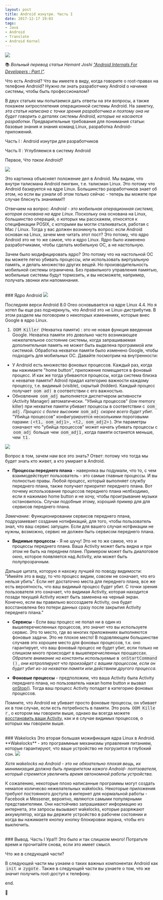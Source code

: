 ```yaml
---
layout: post
title: Android изнутри. Часть I
date: 2017-12-17 19:03
tags:
- Java
- Android
- Translate
- Android Kernel
---
```

<img src="{{ site.baseurl }}/images/internals/internals_1.png">

:books: *Вольный перевод статьи Hemant Joshi <a href="https://android.jlelse.eu/android-internals-for-developers-part-i-982a4409f4b5">"Android Internals For Developers : Part I"</a>.*

Что есть Android? Что вы имеете в виду, когда говорите о root-правах на телефоне Android? Нужно ли знать разработчику Android о начинке системы, чтобы быть профессионалом?

В двух статьях мы попытаемся дать ответы на эти вопросы, а также покажем хитросплетения операционной системы Android. На заметку, *эта статья написана с точки зрения разработчика и поэтому она не будет говорить о деталях системы Android, которые не касаются разработки*. Предварительные требования для понимания статьи: базовые знания и знания команд Linux, разработка Android-приложений.

Часть I : Android изнутри для разработчиков

Часть II : Углубляемся в систему Android

Первое, *Что такое Android*?

<img src="{{ site.baseurl }}/images/internals/internals_2.png">

Это картинка объясняет положение дел в Android. Мы видим, что внутри талисмана Android пингвин, т.е. талисман Linux. Это потому что Android базируется на ядре Linux. Большинство разработчиков знает об этом, но если вы узнали об этом только сейчас - теперь вы можете при случае блеснуть знаниями!!!

Отвечаем на вопрос: *Android - это мобильная операционная система, которая основана на ядре Linux*. Поскольку она основана на Linux, большинство операций, о которых мы расскажем, относятся к спецификации POSIX, с которыми вы могли сталкиваться, работая с Mac / Linux. Тогда у вас должен возникнуть вопрос: если Android основан на Linux, зачем мне читать этот пост? Это потому, что ядро Android это не то же самое, что и ядро Linux. Ядро было изменено разработчиками, чтобы сделать мобильную ОС, а не настольную.

Зачем было модифицировать ядро? Это потому что на настольной ОС вы можете легко убивать процессы, или использовать виртуальную память, и делать множество других вещей. Но производительность мобильной системы ограничена. Без правильного управления памятью, мобильные системы будут тормозить, и вы несможете, например, получать звонки или напоминания.

<br>
### Ядро Android

<img src="{{ site.baseurl }}/images/internals/internals_3.png">

Последняя верси Android 8.0 Oreo основывается на ядре Linux 4.4. Но я хотел бы еще раз подчеркнуть, что Android это не Linux-дистрибутив. В этом разделе мы поговорим о некоторых изменениях, которые внеc Google в ядро Linux.

1. <span style="background-color: #f4f4f4; color: #333; font-family: Consolas, monaco, monospace; font-size: 14px;  font-style: normal; max-width: 800px; word-break: break-all; white-space: normal; padding: 3px; border-radius: 3px;">OOM Killer</span>
 (Нехватка памяти) : это не новая функция введенная Google. Нехватка памяти это довольно часто возникающее нежелательное состояние системы, когда запрашиваемая дополнительная память не может быть выделена программой или системой. Обработка нехватки памяти было изменено Google, чтобы подходить для мобильных ОС. Давайте посмотрим на внутренности:
- У Android есть множество фоновых процессов. Каждый раз, когда вы нажимаете "home button", приложение помещается в фоновый процесс. И как же тогда убиваются процессы, когда система близка к нехватке памяти? Adroid придал категорию важности каждому процессу, т.е. видимый (visible), скрытый (hidden). Каждый процесс получает <span style="background-color: #f4f4f4; color: #333; font-family: Consolas, monaco, monospace; font-size: 14px;  font-style: normal; max-width: 800px; word-break: break-all; white-space: normal; padding: 3px; border-radius: 3px;">oom_adj</span> в соответствии с его важностью.
- Обновление <span style="background-color: #f4f4f4; color: #333; font-family: Consolas, monaco, monospace; font-size: 14px;  font-style: normal; max-width: 800px; word-break: break-all; white-space: normal; padding: 3px; border-radius: 3px;">oom_adj</span> выполняется диспетчером активности (Activity Manager) автоматически. "Убийца процессов" (low memory killer) при нехватке памяти убивает процессы в соответствии с <span style="background-color: #f4f4f4; color: #333; font-family: Consolas, monaco, monospace; font-size: 14px;  font-style: normal; max-width: 800px; word-break: break-all; white-space: normal; padding: 3px; border-radius: 3px;">oom_adj</span>. *Процесс с более высоким* <span style="background-color: #f4f4f4; color: #333; font-family: Consolas, monaco, monospace; font-size: 14px;  font-style: normal; max-width: 800px; word-break: break-all; white-space: normal; padding: 3px; border-radius: 3px;">oom_adj</span> *скорее всего будет убит*. "Убийца процессов" конфигурируется несколькими пороговыми парами: (<span style="background-color: #f4f4f4; color: #333; font-family: Consolas, monaco, monospace; font-size: 14px;  font-style: normal; max-width: 800px; word-break: break-all; white-space: normal; padding: 3px; border-radius: 3px;">&lt;t1, oom_adj1&gt;</span>, <span style="background-color: #f4f4f4; color: #333; font-family: Consolas, monaco, monospace; font-size: 14px;  font-style: normal; max-width: 800px; word-break: break-all; white-space: normal; padding: 3px; border-radius: 3px;">&lt;t2, oom_adj2&gt;</span>). Эти параметры означают что "убийца процессов" может начать убивать процессы с <span style="background-color: #f4f4f4; color: #333; font-family: Consolas, monaco, monospace; font-size: 14px;  font-style: normal; max-width: 800px; word-break: break-all; white-space: normal; padding: 3px; border-radius: 3px;">oom_adj</span> больше чем <span style="background-color: #f4f4f4; color: #333; font-family: Consolas, monaco, monospace; font-size: 14px;  font-style: normal; max-width: 800px; word-break: break-all; white-space: normal; padding: 3px; border-radius: 3px;">oom_adj1</span>, когда памяти останется меньше, чем <span style="background-color: #f4f4f4; color: #333; font-family: Consolas, monaco, monospace; font-size: 14px;  font-style: normal; max-width: 800px; word-break: break-all; white-space: normal; padding: 3px; border-radius: 3px;">t1</span>. 

<img src="{{ site.baseurl }}/images/internals/internals_4.gif">

Вопрос в том, зачем нам все это знать? Ответ: потому что тогда мы будет знать кто живет, а кто умирает в Android.

- **Процессы переднего плана** - наверняка вы подумали, что то, с чем взаимодействует пользователь - это самые главные процессы. И вы полностью правы. Любой процесс, который выполняет службу переднего плана, также получает приоритет переднего плана. Вот почему использование процессов переднего плана нелбходимо, если я нажимаю home button и не хочу, чтобы проигрывание музыки остановилось. Случаи подобные этому, хороший пример для для сервисов переднего плана. 

*Замечание*: Функционировании сервисов переднего плана, подрузамевает создание нотификаций, для того, чтобы пользователь знал, что ваш сервис запущен. Если для вашего случая нотфикации не нужны, возможно, сервис не должен быть сервисом переднего плана.

- **Видимые процессы** - Я не шучу! Это не то же самое, что и процессы переднего плана. Ваша Activity может быть видна и при этом не быть на переднем плане. Примером может быть диалоговое окно, которое появляется над Activity, или может быть полупрозрачным. 

Дальше цитата, которую я нахожу лучшей по поводу видимости: "Имейте это в виду, то что процесс видим, совсем не означает, что его нельзя убить". Если нет достаточно места для переднего плана, все же есть вероятность, что ваш видимый процесс будет убит. С точки зрения пользователя это означает, что видимая Activity, которая находится позади текущей  Activity иожет быть заменена на черный экран. Конечно, если вы правильно воссоздаете Activity, она будет восстановлена без потери данных сразу после закрытия Activity переднего плана."

- **Сервисы** - Если ваш процесс не попал ни в один из вышеперечисленных процессов, это значит что вы используете сервис. Это то место, где во многих приложениях выполняются фоновые задачи. Это не плохое место! В подовляющем большинстве случаев это хорошее место для фоновых процессов, т.к. оно гарантирует, что ваш фоновый процесс не будет убит, если только не слишком много происходит в вышеперечисленных проццессах. *Обратите внимание на константы используемые* в <span style="background-color: #f4f4f4; color: #333; font-family: Consolas, monaco, monospace; font-size: 14px;  font-style: normal; max-width: 800px; word-break: break-all; white-space: normal; padding: 3px; border-radius: 3px;">onStartCommand()</span>, *они котроллируют что произойдет с вашим процессом, если он будет убит из-за нехватки памяти или действием другого процесса*.

- **Фоновые процессы** - предположим, что ваша Activity была Activity переднего плана, но пользователь нажал home button и вызвал <a href="https://developer.android.com/reference/android/app/Activity.html?utm_campaign=adp_series_processes_012016&utm_source=medium&utm_medium=blog#onStop%28%29">onStop()</a>. Тогда ваш процесс Activity попадет в категорию фоновых процессов. 

Помните, что Android не убивает просто фоновые процессы, он убивает их в том случае, если есть потребность в памяти. Это роль <span style="background-color: #f4f4f4; color: #333; font-family: Consolas, monaco, monospace; font-size: 14px;  font-style: normal; max-width: 800px; word-break: break-all; white-space: normal; padding: 3px; border-radius: 3px;">OOM Killer</span>, о котором мы говорили выше, однако вы всегда можете <a href="https://developer.android.com/training/basics/activity-lifecycle/recreating.html?utm_campaign=adp_series_processes_012016&utm_source=medium&utm_medium=blog">восстановить ваши Activity</a>, как и в случае видимых процессов, о которых мы говорили выше.

<br>
### Wakelocks
Это вторая большая можификация ядра Linux в Android. **Wakelocks** - это программные механизмы управления питанием, которые гарантируют, что ваше устройство не погрузится в глубокий сон.

<img src="{{ site.baseurl }}/images/internals/internals_5.png">

*Хотя wakelocks на Android - это не обязательно плохая вещь, их минимизация должна быть приоритетом кажого Android- полтзователя, который стремится увеличить время автономной работы устройства.*

К сожалению, некоторые плохо написанные программы могут создать немалое количесво нежелательных wakelocks. Некоторые приложения требуют постоянного доступа в интернет для нормальной работы - Facebook и Messener, вероятно, являются самыми популярными представителями. Они настойчиво запрашивают информацию из интернета, эти запросы вызывают wakelocks, которые  разряжают аккумулятор, когда вы держите устройство в рабочем состоянии и когда вы нажимаете кнопку кнопку блокировки экрана, чтобы его выключить. 

<br>
### Вывод. Часть I
Ура!!! Это было и так слишком много! Потратьте время и прочитайте снова, если это имеет смысл.

Что же в следующей части? 

В следующей части мы узнаем о таких важных компонентах Android как <span style="background-color: #f4f4f4; color: #333; font-family: Consolas, monaco, monospace; font-size: 14px;  font-style: normal; max-width: 800px; word-break: break-all; white-space: normal; padding: 3px; border-radius: 3px;">init</span> и <span style="background-color: #f4f4f4; color: #333; font-family: Consolas, monaco, monospace; font-size: 14px;  font-style: normal; max-width: 800px; word-break: break-all; white-space: normal; padding: 3px; border-radius: 3px;">zygote</span>. Также в следующей части вы узнаете о том, что же значит получить root-доступ к телефону.

end.

:clap:

